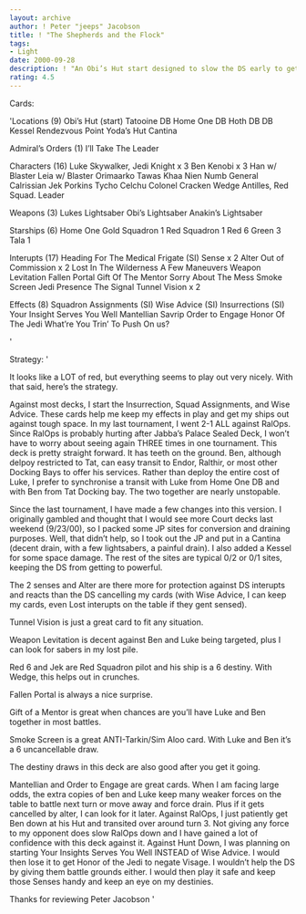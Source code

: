 ```yaml
---
layout: archive
author: ! Peter "jeeps" Jacobson
title: ! "The Shepherds and the Flock"
tags:
- Light
date: 2000-09-28
description: ! "An Obi’s Hut start designed to slow the DS early to get your shepherds out (Ben and Jedi Luke)."
rating: 4.5
---
```

Cards: 

'Locations (9)
Obi’s Hut (start)
Tatooine DB
Home One DB
Hoth DB
 DB
Kessel
Rendezvous Point
Yoda’s Hut
Cantina

Admiral’s Orders (1)
I’ll Take The Leader

Characters (16)
Luke Skywalker, Jedi Knight x 3
Ben Kenobi x 3
Han w/ Blaster
Leia w/ Blaster
Orimaarko
Tawas Khaa
Nien Numb
General Calrissian
Jek Porkins
Tycho Celchu
Colonel Cracken
Wedge Antilles, Red Squad. Leader

Weapons (3)
Lukes Lightsaber
Obi’s Lightsaber
Anakin’s Lightsaber

Starships (6)
Home One
Gold Squadron 1
Red Squadron 1
Red 6
Green 3
Tala 1

Interupts (17)
Heading For The Medical Frigate (SI)
Sense x 2
Alter
Out of Commission x 2
Lost In The Wilderness
A Few Maneuvers
Weapon Levitation
Fallen Portal
Gift Of The Mentor
Sorry About The Mess
Smoke Screen
Jedi Presence
The Signal
Tunnel Vision x 2

Effects (8)
Squadron Assignments (SI)
Wise Advice (SI)
Insurrections (SI)
Your Insight Serves You Well
Mantellian Savrip
Order to Engage
Honor Of The Jedi
What’re You Trin’ To Push On us?

'

Strategy: '



It looks like a LOT of red, but everything seems to play out very nicely.  With that said, here’s the strategy.

Against most decks, I start the Insurrection, Squad Assignments, and Wise Advice.  These cards help me keep my effects in play and get my ships out against tough space.  In my last tournament, I went 2-1 ALL against RalOps.  Since RalOps is probably hurting after Jabba’s Palace Sealed Deck, I won’t have to worry about seeing again THREE times in one tournament.  This deck is pretty straight forward.	It has teeth on the ground.  Ben, although delpoy restricted to Tat, can easy transit to Endor, Ralthir, or most other Docking Bays to offer his services.  Rather than deploy the entire cost of Luke, I prefer to synchronise a transit with Luke from Home One DB and with Ben from Tat Docking bay.  The two together are nearly unstopable.

Since the last tournament, I have made a few changes into this version.  I originally gambled and thought that I would see more Court decks last weekend (9/23/00), so I packed some JP sites for conversion and draining purposes.  Well, that didn’t help, so I took out the JP and put in a Cantina (decent drain, with a few lightsabers, a painful drain).  I also added a Kessel for some space damage.  The rest of the sites are typical 0/2 or 0/1 sites, keeping the DS from getting to powerful.

The 2 senses and Alter are there more for protection against DS interupts and reacts than the DS cancelling my cards (with Wise Advice, I can keep my cards, even Lost interupts on the table if they gent sensed).

Tunnel Vision is just a great card to fit any situation.

Weapon Levitation is decent against Ben and Luke being targeted, plus I can look for sabers in my lost pile.

Red 6 and Jek are Red Squadron pilot and his ship is a 6 destiny.  With Wedge, this helps out in crunches.

Fallen Portal is always a nice surprise.

Gift of a Mentor is great when chances are you’ll have Luke and Ben together in most battles.

Smoke Screen is a great ANTI-Tarkin/Sim Aloo card. With Luke and Ben it’s a 6 uncancellable draw.

The destiny draws in this deck are also good after you get it going.

Mantellian and Order to Engage are great cards.  When I am facing large odds, the extra copies of ben and Luke keep many weaker forces on the table to battle next turn or move away and force drain.  Plus if it gets cancelled by alter, I can look for it later.
Against RalOps, I just patiently get Ben down at his Hut and transited over around turn 3.  Not giving any force to my opponent does slow RalOps down and I have gained a lot of confidence with this deck against it.
Against Hunt Down, I was planning on starting Your Insights Serves You Well INSTEAD of Wise Advice.  I would then lose it to get Honor of the Jedi to negate Visage.  I wouldn’t help the DS by giving them battle grounds either.  I would then play it safe and keep those Senses handy and keep an eye on my destinies.

Thanks for reviewing
Peter Jacobson	'
